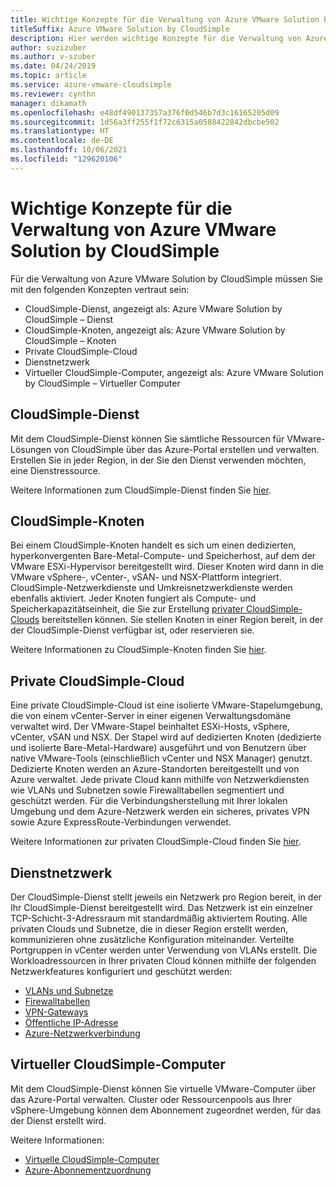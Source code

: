 ```yaml
---
title: Wichtige Konzepte für die Verwaltung von Azure VMware Solution by CloudSimple
titleSuffix: Azure VMware Solution by CloudSimple
description: Hier werden wichtige Konzepte für die Verwaltung von Azure VMware Solution by CloudSimple beschrieben.
author: suzizuber
ms.author: v-szuber
ms.date: 04/24/2019
ms.topic: article
ms.service: azure-vmware-cloudsimple
ms.reviewer: cynthn
manager: dikamath
ms.openlocfilehash: e48df490137357a376f0d546b7d3c16165205d09
ms.sourcegitcommit: 1d56a3ff255f1f72c6315a0588422842dbcbe502
ms.translationtype: HT
ms.contentlocale: de-DE
ms.lasthandoff: 10/06/2021
ms.locfileid: "129620106"
---
```

# <a name="key-concepts-for-administration-of-azure-vmware-solutions-by-cloudsimple"></a>Wichtige Konzepte für die Verwaltung von Azure VMware Solution by CloudSimple

Für die Verwaltung von Azure VMware Solution by CloudSimple müssen Sie mit den folgenden Konzepten vertraut sein:

* CloudSimple-Dienst, angezeigt als: Azure VMware Solution by CloudSimple – Dienst
* CloudSimple-Knoten, angezeigt als: Azure VMware Solution by CloudSimple – Knoten
* Private CloudSimple-Cloud
* Dienstnetzwerk
* Virtueller CloudSimple-Computer, angezeigt als: Azure VMware Solution by CloudSimple – Virtueller Computer

## <a name="cloudsimple-service"></a>CloudSimple-Dienst

Mit dem CloudSimple-Dienst können Sie sämtliche Ressourcen für VMware-Lösungen von CloudSimple über das Azure-Portal erstellen und verwalten. Erstellen Sie in jeder Region, in der Sie den Dienst verwenden möchten, eine Dienstressource.

Weitere Informationen zum CloudSimple-Dienst finden Sie [hier](cloudsimple-service.md).

## <a name="cloudsimple-node"></a>CloudSimple-Knoten

Bei einem CloudSimple-Knoten handelt es sich um einen dedizierten, hyperkonvergenten Bare-Metal-Compute- und Speicherhost, auf dem der VMware ESXi-Hypervisor bereitgestellt wird. Dieser Knoten wird dann in die VMware vSphere-, vCenter-, vSAN- und NSX-Plattform integriert. CloudSimple-Netzwerkdienste und Umkreisnetzwerkdienste werden ebenfalls aktiviert. Jeder Knoten fungiert als Compute- und Speicherkapazitätseinheit, die Sie zur Erstellung [privater CloudSimple-Clouds](cloudsimple-private-cloud.md) bereitstellen können. Sie stellen Knoten in einer Region bereit, in der der CloudSimple-Dienst verfügbar ist, oder reservieren sie.

Weitere Informationen zu CloudSimple-Knoten finden Sie [hier](cloudsimple-node.md).

## <a name="cloudsimple-private-cloud"></a>Private CloudSimple-Cloud

Eine private CloudSimple-Cloud ist eine isolierte VMware-Stapelumgebung, die von einem vCenter-Server in einer eigenen Verwaltungsdomäne verwaltet wird. Der VMware-Stapel beinhaltet ESXi-Hosts, vSphere, vCenter, vSAN und NSX. Der Stapel wird auf dedizierten Knoten (dedizierte und isolierte Bare-Metal-Hardware) ausgeführt und von Benutzern über native VMware-Tools (einschließlich vCenter und NSX Manager) genutzt. Dedizierte Knoten werden an Azure-Standorten bereitgestellt und von Azure verwaltet. Jede private Cloud kann mithilfe von Netzwerkdiensten wie VLANs und Subnetzen sowie Firewalltabellen segmentiert und geschützt werden. Für die Verbindungsherstellung mit Ihrer lokalen Umgebung und dem Azure-Netzwerk werden ein sicheres, privates VPN sowie Azure ExpressRoute-Verbindungen verwendet.

Weitere Informationen zur privaten CloudSimple-Cloud finden Sie [hier](cloudsimple-private-cloud.md).

## <a name="service-networking"></a>Dienstnetzwerk

Der CloudSimple-Dienst stellt jeweils ein Netzwerk pro Region bereit, in der Ihr CloudSimple-Dienst bereitgestellt wird. Das Netzwerk ist ein einzelner TCP-Schicht-3-Adressraum mit standardmäßig aktiviertem Routing. Alle privaten Clouds und Subnetze, die in dieser Region erstellt werden, kommunizieren ohne zusätzliche Konfiguration miteinander. Verteilte Portgruppen in vCenter werden unter Verwendung von VLANs erstellt. Die Workloadressourcen in Ihrer privaten Cloud können mithilfe der folgenden Netzwerkfeatures konfiguriert und geschützt werden:

* [VLANs und Subnetze](cloudsimple-vlans-subnets.md)
* [Firewalltabellen](cloudsimple-firewall-tables.md)
* [VPN-Gateways](cloudsimple-vpn-gateways.md)
* [Öffentliche IP-Adresse](cloudsimple-public-ip-address.md)
* [Azure-Netzwerkverbindung](cloudsimple-azure-network-connection.md)

## <a name="cloudsimple-virtual-machine"></a>Virtueller CloudSimple-Computer

Mit dem CloudSimple-Dienst können Sie virtuelle VMware-Computer über das Azure-Portal verwalten. Cluster oder Ressourcenpools aus Ihrer vSphere-Umgebung können dem Abonnement zugeordnet werden, für das der Dienst erstellt wird.

Weitere Informationen:

* [Virtuelle CloudSimple-Computer](cloudsimple-virtual-machines.md)
* [Azure-Abonnementzuordnung](./azure-subscription-mapping.md)
